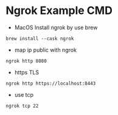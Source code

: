 # Ngrok Example CMD

- MacOS Install ngrok by use brew
```
brew install --cask ngrok
```

- map ip public with ngrok
```
ngrok http 8080
```

- https TLS
```
ngrok http https://localhost:8443
```

- use tcp
```
ngrok tcp 22
```
